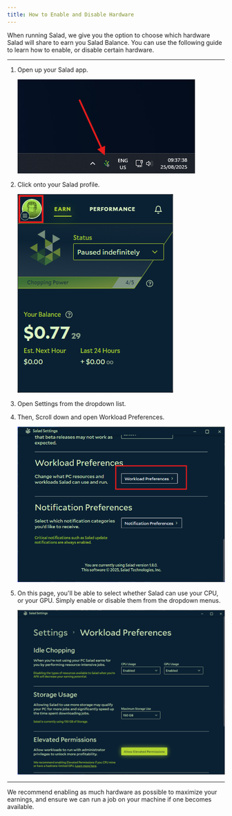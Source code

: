 ```yaml
---
title: How to Enable and Disable Hardware
---
```


When running Salad, we give you the option to choose which hardware Salad will share to earn you Salad Balance. You can
use the following guide to learn how to enable, or disable certain hardware.

---

1. Open up your Salad app.

   ![](../../../../content/images/guides/using-salad/how-to-enable-and-disable-hardware-1.png)

2. Click onto your Salad profile.

   ![](../../../../content/images/guides/using-salad/how-to-enable-and-disable-hardware-2.png)

3. Open Settings from the dropdown list.
4. Then, Scroll down and open Workload Preferences.

   ![](../../../../content/images/guides/using-salad/how-to-enable-and-disable-hardware-3.png)

5. On this page, you'll be able to select whether Salad can use your CPU, or your GPU. Simply enable or disable them
   from the dropdown menus.

   ![](../../../../content/images/guides/using-salad/how-to-enable-and-disable-hardware-4.png)

---

We recommend enabling as much hardware as possible to maximize your earnings, and ensure we can run a job on your
machine if one becomes available.
